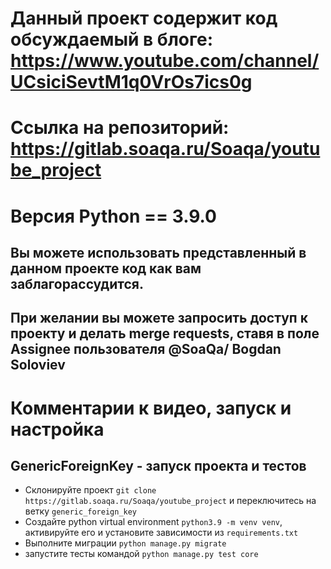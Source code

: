 # Данный проект содержит код обсуждаемый в блоге: https://www.youtube.com/channel/UCsiciSevtM1q0VrOs7ics0g
# Ссылка на репозиторий: https://gitlab.soaqa.ru/Soaqa/youtube_project
# Версия Python == 3.9.0
## Вы можете использовать представленный в данном проекте код как вам заблагорассудится. 
## При желании вы можете запросить доступ к проекту и делать merge requests, ставя в поле Assignee пользователя @SoaQa/ Bogdan Soloviev

# Комментарии к видео, запуск и настройка
## GenericForeignKey - запуск проекта и тестов
* Склонируйте проект `git clone https://gitlab.soaqa.ru/Soaqa/youtube_project` и переключитесь на ветку `generic_foreign_key`
* Создайте python virtual environment `python3.9 -m venv venv`, активируйте его и установите зависимости из `requirements.txt`
* Выполните миграции `python manage.py migrate` 
* запустите тесты командой `python manage.py test core`